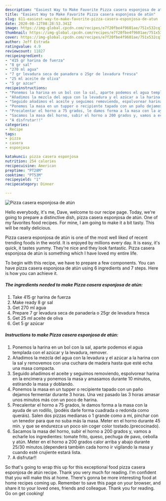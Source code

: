 ```yaml
---
description: "Easiest Way to Make Favorite Pizza casera esponjosa de atún"
title: "Easiest Way to Make Favorite Pizza casera esponjosa de atún"
slug: 611-easiest-way-to-make-favorite-pizza-casera-esponjosa-de-atun
date: 2020-08-12T08:28:53.341Z
image: https://img-global.cpcdn.com/recipes/e7f20fbe4f9601ae/751x532cq70/pizza-casera-esponjosa-de-atun-foto-principal.jpg
thumbnail: https://img-global.cpcdn.com/recipes/e7f20fbe4f9601ae/751x532cq70/pizza-casera-esponjosa-de-atun-foto-principal.jpg
cover: https://img-global.cpcdn.com/recipes/e7f20fbe4f9601ae/751x532cq70/pizza-casera-esponjosa-de-atun-foto-principal.jpg
author: Jeff Estrada
ratingvalue: 4.9
reviewcount: 11827
recipeingredient:
- "415 gr harina de fuerza"
- "8 gr sal"
- "270 ml agua"
- "7 gr levadura seca de panadera o 25gr de levadura fresca"
- "25 ml aceite de oliva"
- "5 gr azcar"
recipeinstructions:
- "Ponemos la harina en un bol con la sal, aparte podemos el agua templada con el azúcar y la levadura, remover."
- "Añadimos la mezcla del agua con la levadura y el azúcar a la harina con la sal y removemos con una cuchara de madera hasta que esté echa una masa compacta."
- "Seguido añadimos el aceite y seguimos removiendo, espolvorear harina en la encimera y ponemos la masa y amasamos durante 10 minutos, estirando la masa y doblando."
- "Ponemos la masa en un tupper o recipiente tapado con un paño dejamos fermentar durante 3 horas. Una vez pasado las 3 horas amasar unos minutos más con un poco de harina."
- "Precalentar el horno a 75 grados, le damos forma a la masa con la ayuda de un rodillo, (podéis darle forma cuadrada o redonda como queráis). Salen dos pizzas medianas o 1 grande como a mí, pinchar con un tenedor para que no suba más la masa. Meter en el horno durante 45 min. y que se endurezca un poco sin coger color tostado.(precocinado)."
- "Sacamos la masa del horno, subir el horno a 200 grados y, vamos a echarle los ingredientes: tomate frito, queso, pechuga de pavo, cebolla y atún. Meter en el horno a 200 grados calor arriba y abajo durante 25/30 minutos.(dependerá también cada horno ir vigilando la masa y cuando esté crujiente estará lista."
- "A disfrutar!!"
categories:
- Recipe
tags:
- pizza
- casera
- esponjosa

katakunci: pizza casera esponjosa 
nutrition: 254 calories
recipecuisine: American
preptime: "PT28M"
cooktime: "PT53M"
recipeyield: "1"
recipecategory: Dinner

---
```



![Pizza casera esponjosa de atún](https://img-global.cpcdn.com/recipes/e7f20fbe4f9601ae/751x532cq70/pizza-casera-esponjosa-de-atun-foto-principal.jpg)

Hello everybody, it's me, Dave, welcome to our recipe page. Today, we're going to prepare a distinctive dish, pizza casera esponjosa de atún. One of my favorites food recipes. For mine, I am going to make it a bit tasty. This will be really delicious.

Pizza casera esponjosa de atún is one of the most well liked of recent trending foods in the world. It is enjoyed by millions every day. It is easy, it's quick, it tastes yummy. They're nice and they look fantastic. Pizza casera esponjosa de atún is something which I have loved my entire life.




To begin with this recipe, we have to prepare a few components. You can have pizza casera esponjosa de atún using 6 ingredients and 7 steps. Here is how you can achieve it.

<!--inarticleads1-->

##### The ingredients needed to make Pizza casera esponjosa de atún:

1. Take 415 gr harina de fuerza
1. Make ready 8 gr sal
1. Get 270 ml agua
1. Prepare 7 gr levadura seca de panadería o 25gr de levadura fresca
1. Get 25 ml aceite de oliva
1. Get 5 gr azúcar




<!--inarticleads2-->

##### Instructions to make Pizza casera esponjosa de atún:

1. Ponemos la harina en un bol con la sal, aparte podemos el agua templada con el azúcar y la levadura, remover.
1. Añadimos la mezcla del agua con la levadura y el azúcar a la harina con la sal y removemos con una cuchara de madera hasta que esté echa una masa compacta.
1. Seguido añadimos el aceite y seguimos removiendo, espolvorear harina en la encimera y ponemos la masa y amasamos durante 10 minutos, estirando la masa y doblando.
1. Ponemos la masa en un tupper o recipiente tapado con un paño dejamos fermentar durante 3 horas. Una vez pasado las 3 horas amasar unos minutos más con un poco de harina.
1. Precalentar el horno a 75 grados, le damos forma a la masa con la ayuda de un rodillo, (podéis darle forma cuadrada o redonda como queráis). Salen dos pizzas medianas o 1 grande como a mí, pinchar con un tenedor para que no suba más la masa. Meter en el horno durante 45 min. y que se endurezca un poco sin coger color tostado.(precocinado).
1. Sacamos la masa del horno, subir el horno a 200 grados y, vamos a echarle los ingredientes: tomate frito, queso, pechuga de pavo, cebolla y atún. Meter en el horno a 200 grados calor arriba y abajo durante 25/30 minutos.(dependerá también cada horno ir vigilando la masa y cuando esté crujiente estará lista.
1. A disfrutar!!




So that's going to wrap this up for this exceptional food pizza casera esponjosa de atún recipe. Thank you very much for reading. I'm confident that you will make this at home. There's gonna be more interesting food at home recipes coming up. Remember to save this page on your browser, and share it to your loved ones, friends and colleague. Thank you for reading. Go on get cooking!
